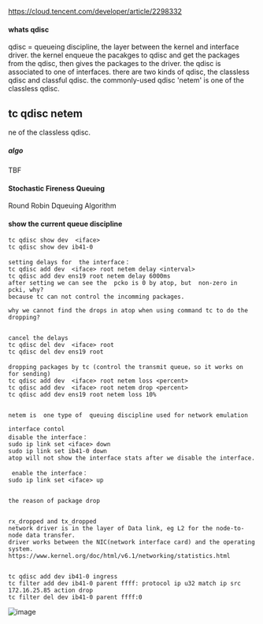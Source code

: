 https://cloud.tencent.com/developer/article/2298332

####  whats qdisc
qdisc = queueing discipline, the layer between the kernel and interface driver.
the kernel enqueue the pacakges to qdisc and get the packages from the qdisc, then gives the packages to the driver.
the qdisc is associated to one of interfaces.
there are two kinds of qdisc, the classless qdisc and classful qdisc. the commonly-used qdisc 'netem' is one of the classless qdisc.

## tc qdisc netem
ne of the classless qdisc.

##### algo
TBF 

#### Stochastic Fireness Queuing
Round Robin Dqueuing Algorithm



#### show the current  queue discipline
```
tc qdisc show dev  <iface> 
tc qdisc show dev ib41-0

setting delays for  the interface：
tc qdisc add dev  <iface> root netem delay <interval>
tc qdisc add dev ens19 root netem delay 6000ms
after setting we can see the  pcko is 0 by atop, but  non-zero in pcki, why?
because tc can not control the incomming packages.

why we cannot find the drops in atop when using command tc to do the dropping?


cancel the delays
tc qdisc del dev  <iface> root 
tc qdisc del dev ens19 root

dropping packages by tc (control the transmit queue，so it works on for sending)
tc qdisc add dev  <iface> root netem loss <percent>
tc qdisc add dev  <iface> root netem drop <percent>
tc qdisc add dev ens19 root netem loss 10%


netem is  one type of  queuing discipline used for network emulation

interface contol
disable the interface：
sudo ip link set <iface> down
sudo ip link set ib41-0 down
atop will not show the interface stats after we disable the interface.
 
 enable the interface：
sudo ip link set <iface> up


the reason of package drop


rx_dropped and tx_dropped
network driver is in the layer of Data link, eg L2 for the node-to-node data transfer.
driver works between the NIC(network interface card) and the operating system. 
https://www.kernel.org/doc/html/v6.1/networking/statistics.html


tc qdisc add dev ib41-0 ingress
tc filter add dev ib41-0 parent ffff: protocol ip u32 match ip src 172.16.25.85 action drop
tc filter del dev ib41-0 parent ffff:0
```
![image](https://github.com/user-attachments/assets/0f67eff9-8e86-4530-9a7f-4f34faddebbe)



